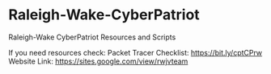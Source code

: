 # Raleigh-Wake-CyberPatriot
Raleigh-Wake CyberPatriot Resources and Scripts

If you need resources check:
Packet Tracer Checklist: https://bit.ly/cptCPrw
Website Link: https://sites.google.com/view/rwjvteam
